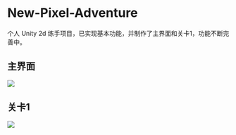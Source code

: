 # New-Pixel-Adventure
个人 Unity 2d 练手项目，已实现基本功能，并制作了主界面和关卡1，功能不断完善中。
## 主界面
![](main.png)
## 关卡1
![](game.png)
